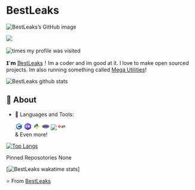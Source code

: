 # BestLeaks

![BestLeaks’s GitHub image](https://github-business-card-kappa.vercel.app//i/BestLeaks?dark)

<img src="https://user-images.githubusercontent.com/5679180/79618120-0daffb80-80be-11ea-819e-d2b0fa904d07.gif" width="27px"> 

![times my profile was visited](https://visitor-badge.laobi.icu/badge?page_id=BestLeaks)

𝗜'𝗺 [BestLeaks](https://github.com/BestLeaks)！Im a coder and im good at it. I love to make open sourced projects. Im also running something called [Mega Utilities](https://github.com/Roleplay-Utilities)!


![BestLeaks github stats](https://github-readme-stats.vercel.app/api?username=BestLeaks&show_icons=true&theme=radical)

## 🧐 About

- 🌱 Languages and Tools: 

    <div>
        <code><img height="20" src="https://raw.githubusercontent.com/github/explore/80688e429a7d4ef2fca1e82350fe8e3517d3494d/topics/c/c.png"></code>
        <code><img height="20" src="https://raw.githubusercontent.com/github/explore/80688e429a7d4ef2fca1e82350fe8e3517d3494d/topics/csharp/csharp.png"></code>
        <code><img height="20" src="https://raw.githubusercontent.com/github/explore/80688e429a7d4ef2fca1e82350fe8e3517d3494d/topics/python/python.png"></code>
        <code><img height="20" src="https://raw.githubusercontent.com/github/explore/80688e429a7d4ef2fca1e82350fe8e3517d3494d/topics/php/php.png"></code>
        <code><img height="20" src="https://cdn.svgporn.com/logos/visual-studio-code.svg"></code>
        <code><img height="20" src="https://raw.githubusercontent.com/github/explore/80688e429a7d4ef2fca1e82350fe8e3517d3494d/topics/git/git.png"></code>
    </div> & Even more!


[![Top Langs](https://github-readme-stats.vercel.app/api/top-langs/?username=BestLeaks&layout=compact)](https://github.com/BestLeaks/github-readme-stats)

Pinned Reposotories
None

[![BestLeaks wakatime stats](https://github-readme-stats.vercel.app/api/wakatime?username=BestLeaks&layout=compact)]

⭐️ From [BestLeaks](https://github.com/BestLeaks)
